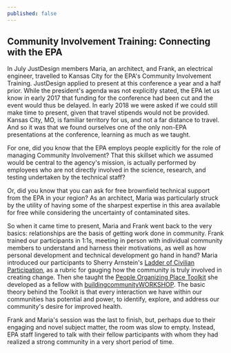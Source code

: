 ```yaml
---
published: false
---
```

## Community Involvement Training: Connecting with the EPA

In July JustDesign members Maria, an architect, and Frank, an electrical engineer, travelled to Kansas City for the EPA's Community Involvement Training. JustDesign applied to present at this conference a year and a half prior. While the president's agenda was not explicitly stated, the EPA let us know in early 2017 that funding for the conference had been cut and the event would thus be delayed. In early 2018 we were asked if we could still make time to present, given that travel stipends would not be provided. Kansas City, MO, is familiar territory for us, and not a far distance to travel. And so it was that we found ourselves one of the only non-EPA presentations at the conference, learning as much as we taught.

For one, did you know that the EPA employs people explicitly for the role of managing Community Involvement? That this skillset which we assumed would be central to the agency's mission, is actually performed by employees who are not directly involved in the science, research, and testing undertaken by the technical staff? 

Or, did you know that you can ask for free brownfield technical support from the EPA in your region? As an architect, Maria was particularly struck by the utility of having some of the sharpest expertise in this area available for free while considering the uncertainty of contaminated sites. 

So when it came time to present, Maria and Frank went back to the very basics: relationships are the basis of getting work done in community. Frank trained our participants in 1:1s, meeting in person with individual community members to understand and harness their motivations, as well as how personal development and technical development go hand in hand? Maria introduced our participants to Sherry Arnstein's [Ladder of Civilian Participation](http://www.participatorymethods.org/sites/participatorymethods.org/files/Arnstein%20ladder%201969.pdf), as a rubric for gauging how the community is truly involved in creating change. Then she taught the [People Organizing Place Toolkit](http://www.bcworkshop.org/posts/toolkit-labs) she developed as a fellow with [buildingcommunityWORKSHOP](http://www.bcworkshop.org/). The basic theory behind the Toolkit is that every interaction we have within our communities has potential and power, to identify, explore, and address our community's desire for improved health.

Frank and Maria's session was the last to finish, but, perhaps due to their engaging and novel subject matter, the room was slow to empty. Instead, EPA staff lingered to talk with their fellow participants with whom they had realized a strong community in a very short period of time. 